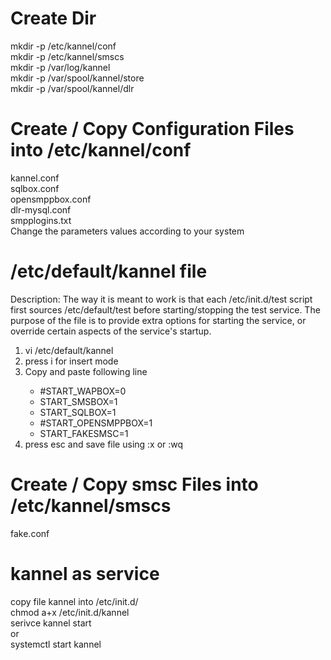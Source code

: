 # Create Dir
mkdir -p /etc/kannel/conf<br/>
mkdir -p /etc/kannel/smscs<br/>
mkdir -p /var/log/kannel<br/>
mkdir -p /var/spool/kannel/store<br/>
mkdir -p /var/spool/kannel/dlr<br/>

# Create / Copy Configuration Files into /etc/kannel/conf
kannel.conf<br/>
sqlbox.conf<br/>
opensmppbox.conf<br/>
dlr-mysql.conf <br/>
smpplogins.txt <br/>
Change the parameters values according to your system

# /etc/default/kannel file
Description: The way it is meant to work is that each /etc/init.d/test script first sources /etc/default/test before starting/stopping the test service. The purpose of the file is to provide extra options for starting the service, or override certain aspects of the service's startup.
<ol>
  <li>vi /etc/default/kannel</li>
  <li>press i for insert mode</li>
  <li>Copy and paste following line</li>
  <ul>
    <li>#START_WAPBOX=0</li>
    <li>START_SMSBOX=1</li>
    <li>START_SQLBOX=1</li>
    <li>#START_OPENSMPPBOX=1</li>
    <li>START_FAKESMSC=1</li>
  </ul>
  <li>press esc and save file using :x or :wq</li>
</ol>

# Create / Copy smsc Files into /etc/kannel/smscs
fake.conf<br/>

# kannel as service
copy file kannel into /etc/init.d/<br/>
chmod a+x /etc/init.d/kannel<br/>
serivce kannel start<br/>
or<br/>
systemctl start kannel<br/>
